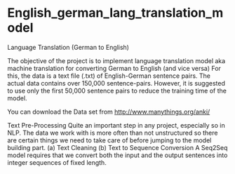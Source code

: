 # English_german_lang_translation_model

Language Translation (German to English)

The objective of the project is to implement language
translation model aka machine translation for converting
German to English (and vice versa)
For this, the data is a text file (.txt) of English-German sentence
pairs. The actual data contains over 150,000 sentence-pairs.
However, it is suggested to use only the first 50,000 sentence
pairs to reduce the training time of the model.

You can download the Data set from
http://www.manythings.org/anki/

Text Pre-Processing
Quite an important step in any project, especially so in NLP.
The data we work with is more often than not unstructured so
there are certain things we need to take care of before jumping
to the model building part.
(a) Text Cleaning
(b) Text to Sequence Conversion
A Seq2Seq model requires that we convert both the input and
the output sentences into integer sequences of fixed length.
